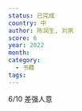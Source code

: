 ```yaml
---
status: 已完成
country: 中
author: 陈润生, 刘夙
score: 6
year: 2022
month:
category:
  - 书籍
tags:
---
```

6/10 差强人意
